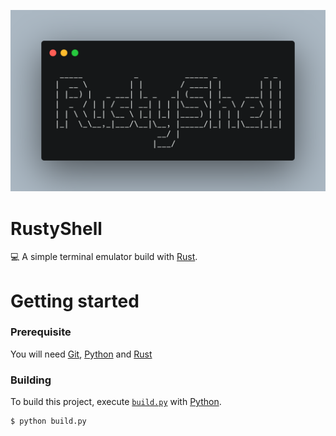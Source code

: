 [![Banner](https://github.com/KanseiKy/RustyShell/blob/main/assets/banner.png?raw=true)](https://github.com/KanseiKy/RustyShell/ 'RustyShell')

# RustyShell
💻 A simple terminal emulator build with [Rust](https://rust-lang.org/ 'Rust').

# Getting started
### Prerequisite
You will need [Git](https://git-scm.com/ 'Git'), [Python](https://python.org/ 'Python') and [Rust](https://rust-lang.org/ 'Rust')

### Building
To build this project, execute [`build.py`](https://github.com/KanseiKy/RustyShell/blob/main/ 'build.py') with [Python](https://python.org/ 'Python').
```sh
$ python build.py
```
